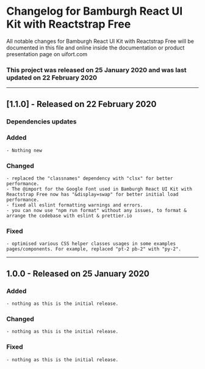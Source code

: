 # Changelog for Bamburgh React UI Kit with Reactstrap Free

All notable changes for Bamburgh React UI Kit with Reactstrap Free will be documented in this file and online inside the documentation or product presentation page on uifort.com

### This project was released on 25 January 2020 and was last updated on 22 February 2020

----------------------------------------------

## [1.1.0] - Released on 22 February 2020

### Dependencies updates

### Added
    - Nothing new
### Changed
    - replaced the "classnames" dependency with "clsx" for better performance.
    - The @import for the Google Font used in Bamburgh React UI Kit with Reactstrap Free now has "&display=swap" for better initial load performance.
    - fixed all eslint formatting warnings and errors.
    - you can now use "npm run format" without any issues, to format & arrange the codebase with eslint & prettier.io
### Fixed
    - optimised various CSS helper classes usages in some examples pages/components. For example, replaced "pt-2 pb-2" with "py-2".

----------------------------------------------

## 1.0.0 - Released on 25 January 2020

### Added

    - nothing as this is the initial release.

### Changed

    - nothing as this is the initial release.

### Fixed

    - nothing as this is the initial release.
